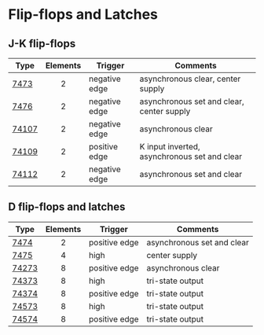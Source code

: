 # Flip-flops and Latches

## J-K flip-flops

| Type              | Elements | Trigger       | Comments                                     |
| ----------------- |:--------:| ------------- | -------------------------------------------- |
| [7473](7473.md)   |    2     | negative edge | asynchronous clear, center supply            |
| [7476](7476.md)   |    2     | negative edge | asynchronous set and clear, center supply    |
| [74107](74107.md) |    2     | negative edge | asynchronous clear                           |
| [74109](74109.md) |    2     | positive edge | K input inverted, asynchronous set and clear |
| [74112](74112.md) |    2     | negative edge | asynchronous set and clear                   |


## D flip-flops and latches

| Type              | Elements | Trigger       | Comments                   |
| ----------------- |:--------:| ------------- | -------------------------- |
| [7474](7474.md)   |    2     | positive edge | asynchronous set and clear |
| [7475](7475.md)   |    4     | high          | center supply              |
| [74273](74273.md) |    8     | positive edge | asynchronous clear         |
| [74373](74373.md) |    8     | high          | tri-state output           |
| [74374](74374.md) |    8     | positive edge | tri-state output           |
| [74573](74573.md) |    8     | high          | tri-state output           |
| [74574](74574.md) |    8     | positive edge | tri-state output           |
